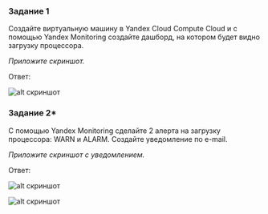 ### Задание 1

Создайте виртуальную машину в Yandex Cloud Compute Cloud и с помощью Yandex Monitoring создайте дашборд, на котором будет видно загрузку процессора.

*Приложите скриншот.*

Ответ:

![alt скриншот](https://github.com/VovanBanks/DZ-srlb/blob/main/img/DZ%209-1%20(1).png)


### Задание 2*

С помощью Yandex Monitoring сделайте 2 алерта на загрузку процессора: WARN и ALARM. Создайте уведомление по e-mail.

*Приложите скриншот с уведомлением.*

Ответ:

![alt скриншот](https://github.com/VovanBanks/DZ-srlb/blob/main/img/DZ%209-1%20(2).png)

![alt скриншот](https://github.com/VovanBanks/DZ-srlb/blob/main/img/DZ%209-1%20(3).png)
